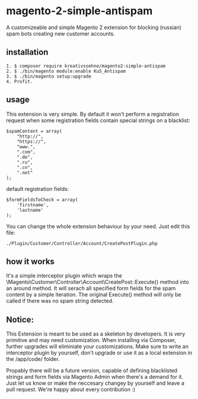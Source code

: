 # magento-2-simple-antispam
A customizeable and simple Magento 2 extension for blocking (russian) spam bots creating new customer accounts.

## installation
    1. $ composer require kreativsoehne/magento2-simple-antispam
    2. $ ./bin/magento module:enable KuS_Antispam
    3. $ ./bin/magento setup:upgrade
    4. Profit.

## usage
This extension is very simple. By default it won't perform a registration request when some registration fields contain special strings on a blacklist:

    $spamContent = array(
        "http://",
        "https://",
        "www.",
        ".com",
        ".de",
        ".ru",
        ".cn",
        ".net"
    );

default registration fields:

    $formFieldsToCheck = array(
        'firstname',
        'lastname'
    );


You can change the whole extension behaviour by your need. Just edit this file:

    ./Plugin/Customer/Controller/Account/CreatePostPlugin.php

## how it works
It's a simple interceptor plugin which wraps the \Magento\Customer\Controller\Account\CreatePost::Execute() method into an around method.
It will serach all specified form fields for the spam content by a simple iteration. The original Execute() method will only be called if there was no spam string detected.

## Notice:
This Extension is meant to be used as a skeleton by developers. It is very primitive and may need customization.
When installing via Composer, further upgrades will eliminiate your customizations. Make sure to write an interceptor plugin by yourself, don't upgrade or use it as a local extension in the /app/code/ folder.

Propably there will be a future version, capable of defining blacklisted strings and form fields via Magento Admin when there's a demand for it. Just let us know or make the neccesary changey by yourself and leave a pull request.
We're happy about every contribution :)